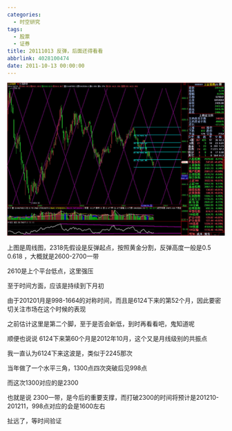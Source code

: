 ```yaml
---
categories:
  - 时空研究
tags:
  - 股票
  - 证券
title: 20111013 反弹，后面还得看看
abbrlink: 4028100474
date: 2011-10-13 00:00:00
---
```

![20111013-0](/images/20111013-0.jpeg)

上图是周线图，2318先假设是反弹起点，按照黄金分割，反弹高度一般是0.5 0.618 ，大概就是2600-2700一带

 

2610是上个平台低点，这里强压

 

至于时间方面，应该是持续到下月初

 

由于201201月是998-1664的对称时间，而且是6124下来的第52个月，因此要密切关注市场在这个时候的表现

 

之前估计这里是第二个脚，至于是否会新低，到时再看看吧，鬼知道呢

 

顺便也说说 6124下来第60个月是2012年10月，这个又是月线级别的共振点

 

我一直认为6124下来这波是，类似于2245那次

 

当年做了一个水平三角，1300点四次突破后见998点

 

而这次1300对应的是2300

 

也就是说 2300一带，是今后的重要支撑，而打破2300的时间将预计是201210-201211，998点对应的会是1600左右


 

扯远了，等时间验证